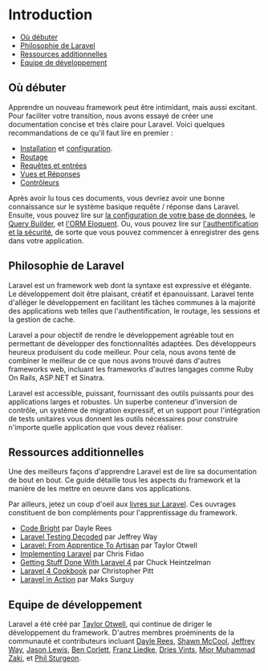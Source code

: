 # Introduction

- [Où débuter](#where-to-start)
- [Philosophie de Laravel](#laravel-philosophy)
- [Ressources additionnelles](#additional-resources)
- [Equipe de développement](#development-team)

<a name="where-to-start"></a>
## Où débuter

 Apprendre un nouveau framework peut être intimidant, mais aussi excitant. Pour faciliter votre transition, nous avons essayé de créer une documentation concise et très claire pour Laravel. Voici quelques recommandations de ce qu'il faut lire en premier :

 - [Installation](/4/installation) et [configuration](/4/configuration).
 - [Routage](/4/routing)
 - [Requêtes et entrées](/4/requests)
 - [Vues et Réponses](/4/responses)
 - [Contrôleurs](/4/controllers)

Après avoir lu tous ces documents, vous devriez avoir une bonne connaissance sur le système basique requête / réponse dans Laravel. Ensuite, vous pouvez lire sur [la configuration de votre base de données](/4/database), le [Query Builder](/4/queries), et [l'ORM Eloquent](/4/eloquent). Ou, vous pouvez lire sur [l'authentification et la sécurité](4/security), de sorte que vous pouvez commencer à enregistrer des gens dans votre application.

<a name="laravel-philosophy"></a>
## Philosophie de Laravel

Laravel est un framework web dont la syntaxe est expressive et élégante. Le développement doit être plaisant, créatif et épanouissant. Laravel tente d'alléger le développement en facilitant les tâches communes à la majorité des applications web telles que l'authentification, le routage, les sessions et la gestion de cache.

Laravel a pour objectif de rendre le développement agréable tout en permettant de développer des fonctionnalités adaptées. Des développeurs heureux produisent du code meilleur. Pour cela, nous avons tenté de combiner le meilleur de ce que nous avons trouvé dans d'autres frameworks web, incluant les frameworks d'autres langages comme Ruby On Rails, ASP.NET et Sinatra.

Laravel est accessible, puissant, fournissant des outils puissants pour des applications larges et robustes. Un superbe conteneur d'inversion de contrôle, un système de migration expressif, et un support pour l'intégration de tests unitaires vous donnent les outils nécessaires pour construire n'importe quelle application que vous devez réaliser.

<a name="additional-resources"></a>
## Ressources additionnelles

Une des meilleurs façons d'apprendre Laravel est de lire sa documentation de bout en bout. Ce guide détaille tous les aspects du framework et la manière de les mettre en oeuvre dans vos applications.

Par ailleurs, jetez un coup d'oeil aux [livres sur Laravel](http://wiki.laravel.io/Books). Ces ouvrages constituent de bon compléments pour l'apprentissage du framework.

- [Code Bright](https://leanpub.com/codebright) par Dayle Rees
- [Laravel Testing Decoded](https://leanpub.com/laravel-testing-decoded) par Jeffrey Way
- [Laravel: From Apprentice To Artisan](https://leanpub.com/laravel) par Taylor Otwell
- [Implementing Laravel](https://leanpub.com/implementinglaravel) par Chris Fidao
- [Getting Stuff Done With Laravel 4](https://leanpub.com/gettingstuffdonelaravel) par Chuck Heintzelman
- [Laravel 4 Cookbook](https://leanpub.com/laravel4cookbook) par Christopher Pitt
- [Laravel in Action](http://www.manning.com/surguy/) par Maks Surguy

<a name="development-team"></a>
## Equipe de développement

Laravel a été créé par [Taylor Otwell](https://github.com/taylorotwell), qui continue de diriger le développement du framework. D'autres membres proéminents de la communauté et contributeurs incluant [Dayle Rees](https://github.com/daylerees), [Shawn McCool](https://github.com/ShawnMcCool), [Jeffrey Way](https://github.com/JeffreyWay), [Jason Lewis](https://github.com/jasonlewis), [Ben Corlett](https://github.com/bencorlett), [Franz Liedke](https://github.com/franzliedke), [Dries Vints](https://github.com/driesvints), [Mior Muhammad Zaki](https://github.com/crynobone), et [Phil Sturgeon](https://github.com/philsturgeon).
